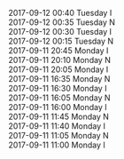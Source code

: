 2017-09-12 00:40 Tuesday  I  
2017-09-12 00:35 Tuesday  N  
2017-09-12 00:30 Tuesday  I  
2017-09-12 00:15 Tuesday  N  
2017-09-11 20:45 Monday  I  
2017-09-11 20:10 Monday  N  
2017-09-11 20:05 Monday  I  
2017-09-11 16:35 Monday  N  
2017-09-11 16:30 Monday  I  
2017-09-11 16:05 Monday  N  
2017-09-11 16:00 Monday  I  
2017-09-11 11:45 Monday  N  
2017-09-11 11:40 Monday  I  
2017-09-11 11:05 Monday  N  
2017-09-11 11:00 Monday  I  
